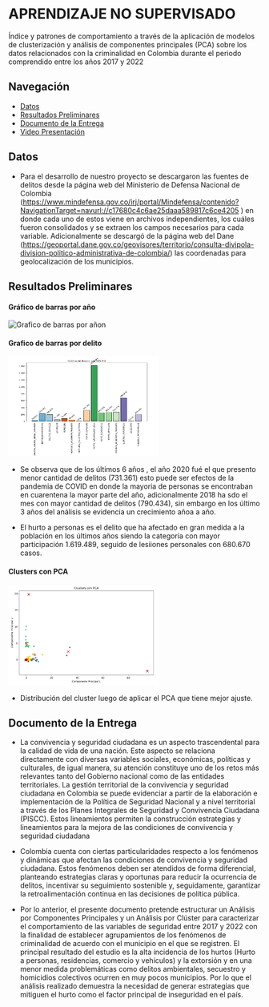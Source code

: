 <!DOCTYPE html>
<html lang="en">
<head>
    <meta charset="UTF-8">
    <meta name="viewport" content="width=device-width, initial-scale=1.0">
</head>
<body>

# APRENDIZAJE NO SUPERVISADO

Índice y patrones de comportamiento a través de la aplicación de modelos de clusterización y análisis de componentes principales (PCA) sobre los datos relacionados con la criminalidad en Colombia durante el periodo comprendido entre los años 2017 y 2022

## Navegación

- [Datos](Datos)
- [Resultados Preliminares](Resultados%20Preliminares)
- [Documento de la Entrega](Documento%20de%20la%20Entrega)
- [Video Presentación](https://www.youtube.com/watch?v=51u8LV4H38Y)

## Datos

* Para el desarrollo de nuestro proyecto se descargaron las fuentes de delitos desde la página web del Ministerio de Defensa Nacional de Colombia (https://www.mindefensa.gov.co/irj/portal/Mindefensa/contenido?NavigationTarget=navurl://c17680c4c6ae25daaa589817c6ce4205 ) en donde cada uno de estos viene en archivos independientes, los cuáles fueron consolidados y se extraen los campos necesarios para cada variable.
Adicionalmente se descargó de la página web del Dane (https://geoportal.dane.gov.co/geovisores/territorio/consulta-divipola-division-politico-administrativa-de-colombia/) las coordenadas para geolocalización de los municipios.

## Resultados Preliminares

#### Gráfico de barras por año
<img src="./Resultados%20Preliminares/Grafico%20de%20barras%20por%20año.png" alt="Grafico de barras por añon" width="300" height="200">

#### Grafico de barras por delito
<img src="./Resultados%20Preliminares/Grafico%20de%20barras%20por%20delito.png" alt="Grafico de barras por delito" width="300" height="200">

* Se observa que de los últimos 6 años , el año 2020 fué el que presento menor cantidad de delitos (731.361) esto puede ser efectos de la pandemia de COVID en donde la mayoria de personas se encontraban en cuarentena la mayor parte del año, adicionalmente 2018 ha sdo el mes con mayor cantidad de delitos (790.434), sin embargo en los último 3 años del análisis se evidencia un crecimiento añoa a año.

* El hurto a personas es el delito que ha afectado en gran medida a la población en los últimos años siendo la categoría con mayor participación 1.619.489, seguido de lesiiones personales con 680.670 casos.

#### Clusters con PCA
<img src="./Resultados%20Preliminares/Clusters%20con%20PCA.png" alt="Latitud y longitud" width="300" height="200">

* Distribución del cluster luego de aplicar el PCA que tiene mejor ajuste.

## Documento de la Entrega

* La convivencia y seguridad ciudadana es un aspecto trascendental para la calidad de vida de una nación. Este aspecto se relaciona directamente con diversas variables sociales, económicas, políticas y culturales, de igual manera, su atención constituye uno de los retos más relevantes tanto del Gobierno nacional como de las entidades territoriales. La gestión territorial de la convivencia y seguridad ciudadana en Colombia se puede evidenciar a partir de la elaboración e implementación de la Política de Seguridad Nacional y a nivel territorial a través de los Planes Integrales de Seguridad y Convivencia Ciudadana (PISCC). Estos lineamientos permiten la construcción estrategias y lineamientos para la mejora de las condiciones de convivencia y seguridad ciudadana

* Colombia cuenta con ciertas particularidades respecto a los fenómenos y dinámicas que afectan las condiciones de convivencia y seguridad ciudadana. Estos fenómenos deben ser atendidos de forma diferencial, planteando estrategias claras y oportunas para reducir la ocurrencia de delitos, incentivar su seguimiento sostenible y, seguidamente, garantizar la retroalimentación continua en las decisiones de política pública.
 
* Por lo anterior, el presente documento pretende estructurar un Análisis por Componentes Principales y un Análisis por Clúster para caracterizar el comportamiento de las variables de seguridad entre 2017 y 2022 con la finalidad de establecer agrupamientos de los fenómenos de criminalidad de acuerdo con el municipio en el que se registren. El principal resultado del estudio es la alta incidencia de los hurtos (Hurto a personas, residencias, comercio y vehículos) y la extorsión y en una menor medida problemáticas como delitos ambientales, secuestro y homicidios colectivos ocurren en muy pocos municipios. Por lo que el análisis realizado demuestra la necesidad de generar estrategias que mitiguen el hurto como el factor principal de inseguridad en el país.

</body>
</html>



